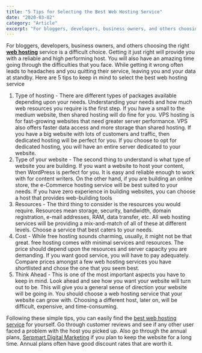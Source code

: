```yaml
---
title: "5 Tips for Selecting the Best Web Hosting Service"
date: "2020-03-02"
category: "Article"
excerpt: "For bloggers, developers, business owners, and others choosing the right web hosting service is a difficult choice. Getting it just right will provide you with a reliable and high performing host. You will also have an amazing time going through the difficulties that you face. While getting it wrong often leads to headaches and you quitting their "
---
```


For bloggers, developers, business owners, and others choosing the right [**web hosting**](https://www.hostingraja.in/) service is a difficult choice. Getting it just right will provide you with a reliable and high performing host. You will also have an amazing time going through the difficulties that you face. While getting it wrong often leads to headaches and you quitting their service, leaving you and your data at standby. Here are 5 tips to keep in mind to select the best web hosting service

1. Type of hosting - There are different types of packages available depending upon your needs. Understanding your needs and how much web resources you require is the first step. If you have a small to the medium website, then shared hosting will do fine for you. VPS hosting is for fast-growing websites that need greater server performance. VPS also offers faster data access and more storage than shared hosting. If you have a big website with lots of customers and traffic, then dedicated hosting will be perfect for you. If you choose to opt for dedicated hosting, you will have an entire server dedicated to your website. 
2. Type of your website - The second thing to understand is what type of website you are building. If you want a website to host your content, then WordPress is perfect for you. It is easy and reliable enough to work with for content writers. On the other hand, if you are building an online store, the e-Commerce hosting service will be best suited to your needs. If you have zero experience in building websites, you can choose a host that provides web-building tools
3. Resources - The third thing to consider is the resources you would require. Resources mean storage, security, bandwidth, domain registration, e-mail addresses, RAM, data transfer, etc. All web hosting services will be providing a mix-and-match of all of these at different levels. Choose a service that best caters to your needs.
4. Cost - While free hosting sounds charming, usually, it might not be that great. free hosting comes with minimal services and resources. The price should depend upon the resources and server capacity you are demanding. If you want good service, you will have to pay adequately. Compare prices amongst a few web hosting services you have shortlisted and chose the one that you seem best.
5. Think Ahead - This is one of the most important aspects you have to keep in mind. Look ahead and see how you want your website will turn out to be. This will give you a general sense of direction your website will be going in. You should choose a web hosting service that your website can grow with. Choosing a different host, later on, will be difficult, expensive, and time-consuming.

Following these simple tips, you can easily find the [best web hosting service](https://host4geeks.com/) for yourself. Go through customer reviews and see if any other user faced a problem with the host you picked up. Also go through the annual plans, [Serpmart Digital Marketing](https://serpmart.com/web-design-fresno/) if you plan to keep the website for a long time. Annual plans often have good discount rates that are worth it.
